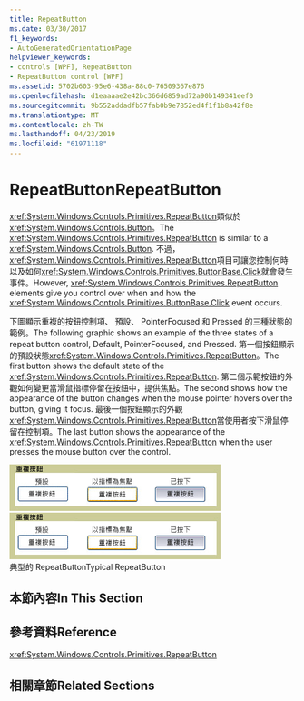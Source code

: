 ```yaml
---
title: RepeatButton
ms.date: 03/30/2017
f1_keywords:
- AutoGeneratedOrientationPage
helpviewer_keywords:
- controls [WPF], RepeatButton
- RepeatButton control [WPF]
ms.assetid: 5702b603-95e6-438a-88c0-76509367e876
ms.openlocfilehash: d1eaaaae2e42bc366d6859ad72a90b149341eef0
ms.sourcegitcommit: 9b552addadfb57fab0b9e7852ed4f1f1b8a42f8e
ms.translationtype: MT
ms.contentlocale: zh-TW
ms.lasthandoff: 04/23/2019
ms.locfileid: "61971118"
---
```

# <a name="repeatbutton"></a><span data-ttu-id="2c63c-102">RepeatButton</span><span class="sxs-lookup"><span data-stu-id="2c63c-102">RepeatButton</span></span>
<span data-ttu-id="2c63c-103"><xref:System.Windows.Controls.Primitives.RepeatButton>類似於<xref:System.Windows.Controls.Button>。</span><span class="sxs-lookup"><span data-stu-id="2c63c-103">The <xref:System.Windows.Controls.Primitives.RepeatButton> is similar to a <xref:System.Windows.Controls.Button>.</span></span> <span data-ttu-id="2c63c-104">不過，<xref:System.Windows.Controls.Primitives.RepeatButton>項目可讓您控制何時以及如何<xref:System.Windows.Controls.Primitives.ButtonBase.Click>就會發生事件。</span><span class="sxs-lookup"><span data-stu-id="2c63c-104">However, <xref:System.Windows.Controls.Primitives.RepeatButton> elements give you control over when and how the <xref:System.Windows.Controls.Primitives.ButtonBase.Click> event occurs.</span></span>  
  
 <span data-ttu-id="2c63c-105">下圖顯示重複的按鈕控制項、 預設、 PointerFocused 和 Pressed 的三種狀態的範例。</span><span class="sxs-lookup"><span data-stu-id="2c63c-105">The following graphic shows an example of the three states of a repeat button control, Default, PointerFocused, and Pressed.</span></span> <span data-ttu-id="2c63c-106">第一個按鈕顯示的預設狀態<xref:System.Windows.Controls.Primitives.RepeatButton>。</span><span class="sxs-lookup"><span data-stu-id="2c63c-106">The first button shows the default state of the <xref:System.Windows.Controls.Primitives.RepeatButton>.</span></span> <span data-ttu-id="2c63c-107">第二個示範按鈕的外觀如何變更當滑鼠指標停留在按鈕中，提供焦點。</span><span class="sxs-lookup"><span data-stu-id="2c63c-107">The second shows how the appearance of the button changes when the mouse pointer hovers over the button, giving it focus.</span></span> <span data-ttu-id="2c63c-108">最後一個按鈕顯示的外觀<xref:System.Windows.Controls.Primitives.RepeatButton>當使用者按下滑鼠停留在控制項。</span><span class="sxs-lookup"><span data-stu-id="2c63c-108">The last button shows the appearance of the <xref:System.Windows.Controls.Primitives.RepeatButton> when the user presses the mouse button over the control.</span></span>  
  
 <span data-ttu-id="2c63c-109">![重複按鈕狀態](./media/ss-ctl-repeatbutton.png "SS_CTL_repeatbutton")</span><span class="sxs-lookup"><span data-stu-id="2c63c-109">![Repeat button states](./media/ss-ctl-repeatbutton.png "SS_CTL_repeatbutton")</span></span>  
<span data-ttu-id="2c63c-110">典型的 RepeatButton</span><span class="sxs-lookup"><span data-stu-id="2c63c-110">Typical RepeatButton</span></span>  
  
## <a name="in-this-section"></a><span data-ttu-id="2c63c-111">本節內容</span><span class="sxs-lookup"><span data-stu-id="2c63c-111">In This Section</span></span>  
  
## <a name="reference"></a><span data-ttu-id="2c63c-112">參考資料</span><span class="sxs-lookup"><span data-stu-id="2c63c-112">Reference</span></span>  
 <xref:System.Windows.Controls.Primitives.RepeatButton>  
  
## <a name="related-sections"></a><span data-ttu-id="2c63c-113">相關章節</span><span class="sxs-lookup"><span data-stu-id="2c63c-113">Related Sections</span></span>
